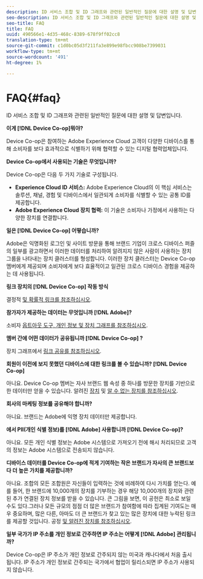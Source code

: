 ```yaml
---
description: ID 서비스 조합 및 ID 그래프와 관련된 일반적인 질문에 대한 설명 및 답변입니다.
seo-description: ID 서비스 조합 및 ID 그래프와 관련된 일반적인 질문에 대한 설명 및 답변입니다.
seo-title: FAQ
title: FAQ
uuid: 490566e1-4d35-468c-8389-678f9ff02cc8
translation-type: tm+mt
source-git-commit: c1d0bc05d3f211fa3e899e98fbcc908be7399031
workflow-type: tm+mt
source-wordcount: '491'
ht-degree: 1%

---
```



# FAQ{#faq}

ID 서비스 조합 및 ID 그래프와 관련된 일반적인 질문에 대한 설명 및 답변입니다.

**이게 [!DNL Device Co-op]뭐야?**

Device Co-op은 참여하는 Adobe Experience Cloud 고객이 다양한 디바이스를 통해 소비자를 보다 효과적으로 식별하기 위해 협력할 수 있는 디지털 협력업체입니다.

**Device Co-op에서 사용되는 기술은 무엇입니까?**

Device Co-op은 다음 두 가지 기술로 구성됩니다.

* **Experience Cloud ID 서비스:** Adobe Experience Cloud의 이 핵심 서비스는 솔루션, 채널, 경험 및 디바이스에서 일관되게 소비자를 식별할 수 있는 공통 ID를 제공합니다.
* **Adobe Experience Cloud 장치 협력:** 이 기술은 소비자나 가정에서 사용하는 다양한 장치를 연결합니다.

**일은 [!DNL Device Co-op] 어떻습니까?**

Adobe은 익명화된 로그인 및 사이트 방문을 통해 브랜드 기업이 크로스 디바이스 퍼즐의 일부를 광고하면서 이러한 데이터를 처리하여 알려지지 않은 사람이 사용하는 장치 그룹을 나타내는 장치 클러스터를 형성합니다. 이러한 장치 클러스터는 Device Co-op 멤버에게 제공되며 소비자에게 보다 효율적이고 일관된 크로스 디바이스 경험을 제공하는 데 사용됩니다.

**링크 장치의 [!DNL Device Co-op] 작동 방식**

결정적 [및 확률적 링크를 참조하십시오](processes/links.md#concept-58bb7ab25f904f5f98d645e35205c931).

**참가자가 제공하는 데이터는 무엇입니까 [!DNL Adobe]?**

소비자 [옵트아웃 도구, 개인 정보 및 장치 그래프를 참조하십시오](privacy.md#concept-fa1346e6b95a484eaeafc9bebe3cd6be).

**멤버 간에 어떤 데이터가 공유됩니까 [!DNL Device Co-op] ?**

장치 그래프에서 [링크 공유를 참조하십시오](processes/link-sharing.md#concept-7168053105a94649a3f092d375d79eaf).

<!--
Removed at Asa's request.
<p><b>What does <span class="keyword"> Adobe </span> see via the <span class="wintitle"> Device Graph </span>?</b> </p>
<p>Adobe can see which devices are most likely being used by the same person, using probabilistic and deterministic device graph algorithms. This match between a group of devices and a person is really two numbers that are linked to each other. One number represents a group of devices believed to belong to the same person while the other number represents a person. Adobe makes this linked device information available to consumers as well, so they can correct misinformation and/or opt-out one or all devices from the Device Co-op. </p>
-->

**회원이 이전에 보지 못했던 디바이스에 대한 링크를 볼 수 있습니까? [!DNL Device Co-op]**

아니요. Device Co-op 멤버는 자사 브랜드 웹 속성 중 하나를 방문한 장치를 기반으로 한 데이터만 얻을 수 있습니다. 알려진 [장치](processes/known-device.md#concept-8e87c276819a48bfac5cef10b45216d1) 및 [알 수 없는 장치를 참조하십시오](processes/unknown-device.md#concept-95090d341cdc4c22ba4319d79d8f6e40).

**회사의 마케팅 정보를 공유해야 합니까?**

아니요. 브랜드는 Adobe에 익명 장치 데이터만 제공합니다.

**에서 PII(개인 식별 정보)를 [!DNL Adobe] 사용합니까 [!DNL Device Co-op]?**

아니요. 모든 개인 식별 정보는 Adobe 시스템으로 가져오기 전에 해시 처리되므로 고객의 정보는 Adobe 시스템으로 전송되지 않습니다.

**디바이스 데이터를 Device Co-op에 적게 기여하는 작은 브랜드가 자사의 큰 브랜드보다 더 높은 가치를 제공합니까?**

아니요. 조합의 모든 조합원은 자신들이 입력하는 것에 비례하여 다시 가치를 얻는다. 예를 들어, 한 브랜드에 10,000개의 장치를 기부하는 경우 해당 10,000개의 장치와 관련된 추가 연결된 장치 정보를 받을 수 있습니다. 큰 그림을 보면, 이 공헌은 최소로 보일 수도 있다.그러나 모든 규모의 점점 더 많은 브랜드가 참여함에 따라 집계된 기여도는 매우 중요하며, 많은 다른, 아마도 더 큰 브랜드가 찾고 있는 많은 장치에 대한 누락된 링크를 제공할 것입니다. 공정 [및 알려진 장치를 참조하십시오](processes/known-device.md#section-0543188729d845d6b95db70b8b25e9f8).

**일부 국가가 IP 주소를 개인 정보로 간주하면 IP 주소는 어떻게 [!DNL Adobe] 관리됩니까?**

Device Co-op은 IP 주소가 개인 정보로 간주되지 않는 미국과 캐나다에서 처음 출시됩니다. IP 주소가 개인 정보로 간주되는 국가에서 협업이 릴리스되면 IP 주소가 사용되지 않습니다.
